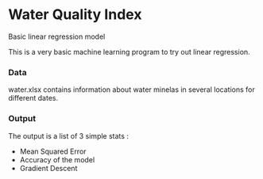 # Water Quality Index
Basic linear regression model

This is a very basic machine learning program to try out linear regression.

### Data
water.xlsx contains information about water minelas in several locations for different dates.

### Output
The output is a list of 3 simple stats :
* Mean Squared Error
* Accuracy of the model
* Gradient Descent
